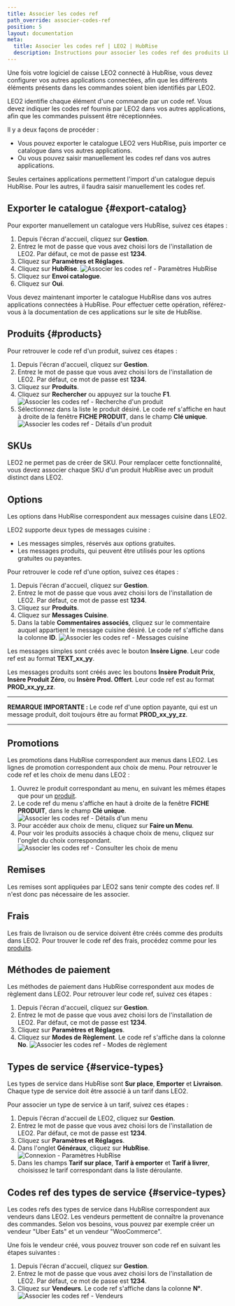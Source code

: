 ```yaml
---
title: Associer les codes ref
path_override: associer-codes-ref
position: 5
layout: documentation
meta:
  title: Associer les codes ref | LEO2 | HubRise
  description: Instructions pour associer les codes ref des produits LEO2 avec d'autres applications connectées à HubRise pour la synchronisation des données.
---
```


Une fois votre logiciel de caisse LEO2 connecté à HubRise, vous devez configurer vos autres applications connectées, afin que les différents éléments présents dans les commandes soient bien identifiés par LEO2.

LEO2 identifie chaque élément d'une commande par un code ref. Vous devez indiquer les codes ref fournis par LEO2 dans vos autres applications, afin que les commandes puissent être réceptionnées.

Il y a deux façons de procéder :

- Vous pouvez exporter le catalogue LEO2 vers HubRise, puis importer ce catalogue dans vos autres applications.
- Ou vous pouvez saisir manuellement les codes ref dans vos autres applications.

Seules certaines applications permettent l'import d'un catalogue depuis HubRise. Pour les autres, il faudra saisir manuellement les codes ref.

## Exporter le catalogue {#export-catalog}

Pour exporter manuellement un catalogue vers HubRise, suivez ces étapes :

1. Depuis l'écran d'accueil, cliquez sur **Gestion**.
1. Entrez le mot de passe que vous avez choisi lors de l'installation de LEO2. Par défaut, ce mot de passe est **1234**.
1. Cliquez sur **Paramètres et Réglages**.
1. Cliquez sur **HubRise**.
   ![Associer les codes ref - Paramètres HubRise](./images/017-leo2-hubrise-settings.png)
1. Cliquez sur **Envoi catalogue**.
1. Cliquez sur **Oui**.

Vous devez maintenant importer le catalogue HubRise dans vos autres applications connectées à HubRise. Pour effectuer cette opération, référez-vous à la documentation de ces applications sur le site de HubRise.

## Produits {#products}

Pour retrouver le code ref d'un produit, suivez ces étapes :

1. Depuis l'écran d'accueil, cliquez sur **Gestion**.
1. Entrez le mot de passe que vous avez choisi lors de l'installation de LEO2. Par défaut, ce mot de passe est **1234**.
1. Cliquez sur **Produits**.
1. Cliquez sur **Rechercher** ou appuyez sur la touche **F1**.
   ![Associer les codes ref - Recherche d'un produit](./images/005-leo2-search-product.png)
1. Sélectionnez dans la liste le produit désiré. Le code ref s'affiche en haut à droite de la fenêtre **FICHE PRODUIT**, dans le champ **Clé unique**.
   ![Associer les codes ref - Détails d'un produit](./images/006-leo2-product-details.png)

## SKUs

LEO2 ne permet pas de créer de SKU. Pour remplacer cette fonctionnalité, vous devez associer chaque SKU d'un produit HubRise avec un produit distinct dans LEO2.

## Options

Les options dans HubRise correspondent aux messages cuisine dans LEO2.

LEO2 supporte deux types de messages cuisine :

- Les messages simples, réservés aux options gratuites.
- Les messages produits, qui peuvent être utilisés pour les options gratuites ou payantes.

Pour retrouver le code ref d'une option, suivez ces étapes :

1. Depuis l'écran d'accueil, cliquez sur **Gestion**.
1. Entrez le mot de passe que vous avez choisi lors de l'installation de LEO2. Par défaut, ce mot de passe est **1234**.
1. Cliquez sur **Produits**.
1. Cliquez sur **Messages Cuisine**.
1. Dans la table **Commentaires associés**, cliquez sur le commentaire auquel appartient le message cuisine désiré. Le code ref s'affiche dans la colonne **ID**.
   ![Associer les codes ref - Messages cuisine](./images/014-leo2-kitchen-messages.png)

Les messages simples sont créés avec le bouton **Insère Ligne**. Leur code ref est au format **TEXT_xx_yy**.

Les messages produits sont créés avec les boutons **Insère Produit Prix**, **Insère Produit Zéro**, ou **Insère Prod. Offert**. Leur code ref est au format **PROD_xx_yy_zz**.

---

**REMARQUE IMPORTANTE :** Le code ref d'une option payante, qui est un message produit, doit toujours être au format **PROD_xx_yy_zz**.

---

## Promotions

Les promotions dans HubRise correspondent aux menus dans LEO2. Les lignes de promotion correspondent aux choix de menu. Pour retrouver le code ref et les choix de menu dans LEO2 :

1. Ouvrez le produit correspondant au menu, en suivant les mêmes étapes que pour un [produit](/apps/leo2/map-ref-codes#products).
1. Le code ref du menu s'affiche en haut à droite de la fenêtre **FICHE PRODUIT**, dans le champ **Clé unique**.
   ![Associer les codes ref - Détails d'un menu](./images/015-leo2-menu-details.png)
1. Pour accéder aux choix de menu, cliquez sur **Faire un Menu**.
1. Pour voir les produits associés à chaque choix de menu, cliquez sur l'onglet du choix correspondant.
   ![Associer les codes ref - Consulter les choix de menu](./images/016-leo2-menu-items.png)

## Remises

Les remises sont appliquées par LEO2 sans tenir compte des codes ref. Il n'est donc pas nécessaire de les associer.

## Frais

Les frais de livraison ou de service doivent être créés comme des produits dans LEO2. Pour trouver le code ref des frais, procédez comme pour les [produits](#products).

## Méthodes de paiement

Les méthodes de paiement dans HubRise correspondent aux modes de règlement dans LEO2. Pour retrouver leur code ref, suivez ces étapes :

1. Depuis l'écran d'accueil, cliquez sur **Gestion**.
1. Entrez le mot de passe que vous avez choisi lors de l'installation de LEO2. Par défaut, ce mot de passe est **1234**.
1. Cliquez sur **Paramètres et Réglages**.
1. Cliquez sur **Modes de Règlement**. Le code ref s'affiche dans la colonne **No**.
   ![Associer les codes ref - Modes de règlement](./images/008-leo2-payment-methods.png)

## Types de service {#service-types}

Les types de service dans HubRise sont **Sur place**, **Emporter** et **Livraison**. Chaque type de service doit être associé à un tarif dans LEO2.

Pour associer un type de service à un tarif, suivez ces étapes :

1. Depuis l'écran d'accueil de LEO2, cliquez sur **Gestion**.
1. Entrez le mot de passe que vous avez choisi lors de l'installation de LEO2. Par défaut, ce mot de passe est **1234**.
1. Cliquez sur **Paramètres et Réglages**.
1. Dans l'onglet **Généraux**, cliquez sur **HubRise**.
   ![Connexion - Paramètres HubRise](./images/017-leo2-hubrise-settings.png)
1. Dans les champs **Tarif sur place**, **Tarif à emporter** et **Tarif à livrer**, choisissez le tarif correspondant dans la liste déroulante.

## Codes ref des types de service {#service-types}

Les codes refs des types de service dans HubRise correspondent aux vendeurs dans LEO2. Les vendeurs permettent de connaître la provenance des commandes. Selon vos besoins, vous pouvez par exemple créer un vendeur "Uber Eats" et un vendeur "WooCommerce".

Une fois le vendeur créé, vous pouvez trouver son code ref en suivant les étapes suivantes :

1. Depuis l'écran d'accueil, cliquez sur **Gestion**.
1. Entrez le mot de passe que vous avez choisi lors de l'installation de LEO2. Par défaut, ce mot de passe est **1234**.
1. Cliquez sur **Vendeurs**. Le code ref s'affiche dans la colonne **N°**.
   ![Associer les codes ref - Vendeurs](./images/013-leo2-staff.png)
